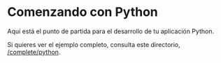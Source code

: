 # Comenzando con Python

Aquí está el punto de partida para el desarrollo de tu aplicación Python.

Si quieres ver el ejemplo completo, consulta este directorio, [/complete/python](../complete/python/).